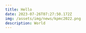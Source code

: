 ```yaml
---
title: Hello
date: 2023-07-26T07:27:50.172Z
img: /assets/img/news/kpmc2022.png
description: World
---
```

